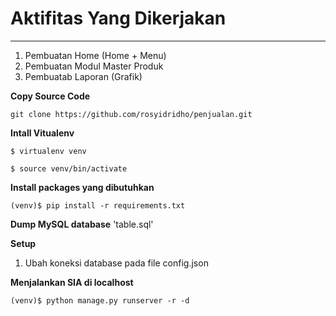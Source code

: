 # Aktifitas Yang Dikerjakan
---
1. Pembuatan Home (Home + Menu)
2. Pembuatan Modul Master Produk
3. Pembuatab Laporan (Grafik)


**Copy Source Code**

`git clone https://github.com/rosyidridho/penjualan.git`

**Intall Vitualenv**

`$ virtualenv venv`

`$ source venv/bin/activate`

**Install packages yang dibutuhkan**

`(venv)$ pip install -r requirements.txt`

**Dump MySQL database**
'table.sql'

**Setup**

1. Ubah koneksi database pada file config.json

**Menjalankan SIA di localhost**

`(venv)$ python manage.py runserver -r -d`